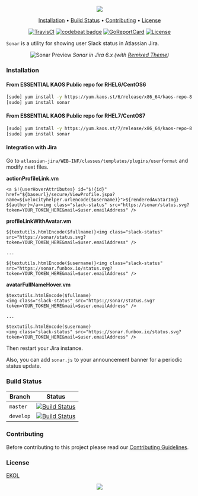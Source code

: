 <p align="center"><a href="#readme"><img src="https://gh.kaos.st/sonar.svg"/></a></p>

<p align="center"><a href="#installation">Installation</a> • <a href="#build-status">Build Status</a> • <a href="#contributing">Contributing</a> • <a href="#license">License</a></p>

<p align="center">
  <a href="https://travis-ci.org/essentialkaos/sonar"><img src="https://travis-ci.org/essentialkaos/sonar.svg?branch=master" alt="TravisCI" /></a>
  <a href="https://codebeat.co/projects/github-com-essentialkaos-sonar-master"><img alt="codebeat badge" src="https://codebeat.co/badges/49715c23-4ead-4edb-a351-b4c49cf8d061" /></a>
  <a href="https://goreportcard.com/report/github.com/essentialkaos/sonar"><img src="https://goreportcard.com/badge/github.com/essentialkaos/sonar" alt="GoReportCard" /></a>
  <a href="https://essentialkaos.com/ekol"><img src="https://gh.kaos.st/ekol.svg" alt="License" /></a>
</p>

`Sonar` is a utility for showing user Slack status in Atlassian Jira.

<p align="center">
  <img src="https://gh.kaos.st/sonar-preview.png" alt="Sonar Preview">
  <i>Sonar in Jira 6.x (with <a href="https://github.com/essentialkaos/atlassian-remixed-theme">Remixed Theme</a>)</i>
</p>

### Installation

#### From ESSENTIAL KAOS Public repo for RHEL6/CentOS6

```bash
[sudo] yum install -y https://yum.kaos.st/6/release/x86_64/kaos-repo-8.0-0.el6.noarch.rpm
[sudo] yum install sonar
```

#### From ESSENTIAL KAOS Public repo for RHEL7/CentOS7

```bash
[sudo] yum install -y https://yum.kaos.st/7/release/x86_64/kaos-repo-8.0-0.el7.noarch.rpm
[sudo] yum install sonar
```

#### Integration with Jira

Go to `atlassian-jira/WEB-INF/classes/templates/plugins/userformat` and modify next files.

**actionProfileLink.vm**

```
<a $!{userHoverAttributes} id="$!{id}" href="${baseurl}/secure/ViewProfile.jspa?name=${velocityhelper.urlencode($username)}">${renderedAvatarImg} ${author}</a><img class="slack-status" src="https://sonar/status.svg?token=YOUR_TOKEN_HERE&mail=$user.emailAddress" />
```

**profileLinkWithAvatar.vm**

```
${textutils.htmlEncode($fullname)}<img class="slack-status" src="https://sonar/status.svg?token=YOUR_TOKEN_HERE&mail=$user.emailAddress" />

...

${textutils.htmlEncode($username)}<img class="slack-status" src="https://sonar.funbox.io/status.svg?token=YOUR_TOKEN_HERE&mail=$user.emailAddress" />
```

**avatarFullNameHover.vm**

```
$textutils.htmlEncode($fullname)
<img class="slack-status" src="https://sonar/status.svg?token=YOUR_TOKEN_HERE&mail=$user.emailAddress" />

...

$textutils.htmlEncode($username)
<img class="slack-status" src="https://sonar.funbox.io/status.svg?token=YOUR_TOKEN_HERE&mail=$user.emailAddress" />
```

Then restart your Jira instance.

Also, you can add `sonar.js` to your announcement banner for a periodic status update.

### Build Status

| Branch | Status |
|--------|--------|
| `master` | [![Build Status](https://travis-ci.org/essentialkaos/sonar.svg?branch=master)](https://travis-ci.org/essentialkaos/sonar) |
| `develop` | [![Build Status](https://travis-ci.org/essentialkaos/sonar.svg?branch=develop)](https://travis-ci.org/essentialkaos/sonar) |

### Contributing

Before contributing to this project please read our [Contributing Guidelines](https://github.com/essentialkaos/contributing-guidelines#contributing-guidelines).

### License

[EKOL](https://essentialkaos.com/ekol)

<p align="center"><a href="https://essentialkaos.com"><img src="https://gh.kaos.st/ekgh.svg"/></a></p>
